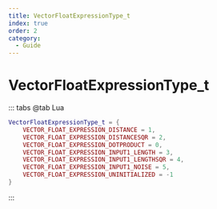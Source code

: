 ```yaml
---
title: VectorFloatExpressionType_t
index: true
order: 2
category:
  - Guide
---
```


# VectorFloatExpressionType_t
::: tabs
@tab Lua
```lua
VectorFloatExpressionType_t = {
    VECTOR_FLOAT_EXPRESSION_DISTANCE = 1,
    VECTOR_FLOAT_EXPRESSION_DISTANCESQR = 2,
    VECTOR_FLOAT_EXPRESSION_DOTPRODUCT = 0,
    VECTOR_FLOAT_EXPRESSION_INPUT1_LENGTH = 3,
    VECTOR_FLOAT_EXPRESSION_INPUT1_LENGTHSQR = 4,
    VECTOR_FLOAT_EXPRESSION_INPUT1_NOISE = 5,
    VECTOR_FLOAT_EXPRESSION_UNINITIALIZED = -1
}
```
:::